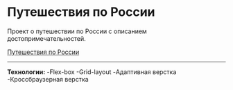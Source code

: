 # Путешествия по России
Проект о путешествии по России с описанием достопримечательностей.

[Путешествия по России](https://vlad-maker.github.io/russian-travel/)
***
**Технологии:**
-Flex-box
-Grid-layout
-Адаптивная верстка
-Кроссбраузерная верстка




